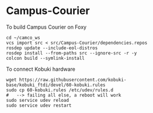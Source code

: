 # Campus-Courier

To build Campus Courier on Foxy

```
cd ~/camco_ws
vcs import src < src/Campus-Courier/dependencies.repos
rosdep update --include-eol-distros
rosdep install --from-paths src --ignore-src -r -y
colcon build --symlink-install
```

To connect Kobuki hardware
```
wget https://raw.githubusercontent.com/kobuki-base/kobuki_ftdi/devel/60-kobuki.rules
sudo cp 60-kobuki.rules /etc/udev/rules.d
#   --> failing all else, a reboot will work
sudo service udev reload
sudo service udev restart
```